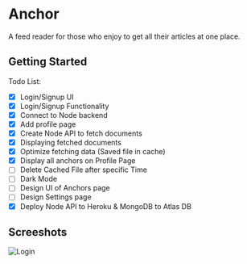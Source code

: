 # Anchor

A feed reader for those who enjoy to get all their articles at one place.

## Getting Started

Todo List:

- [x] Login/Signup UI
- [x] Login/Signup Functionality
- [x] Connect to Node backend
- [x] Add profile page
- [x] Create Node API to fetch documents
- [x] Displaying fetched documents
- [x] Optimize fetching data (Saved file in cache)
- [x] Display all anchors on Profile Page
- [ ] Delete Cached File after specific Time
- [ ] Dark Mode
- [ ] Design UI of Anchors page
- [ ] Design Settings page
- [x] Deploy Node API to Heroku & MongoDB to Atlas DB

## Screeshots

![Login](https://drive.google.com/uc?export=view&id=1SAgSfNTaFgjs5Y_4tAyiD7egnQAiXcf_)
